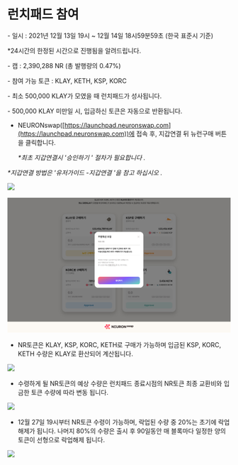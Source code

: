 # 런치패드 참여

\- 일시 : 2021년 12월 13일 19시 \~ 12월 14일 18시59분59초 (한국 표준시 기준)

&#x20;  \*24시간의 한정된 시간으로 진행됨을 알려드립니다.

\- 캡 : 2,390,288 NR (총 발행량의 0.47%)

\- 참여 가능 토큰 : KLAY, KETH, KSP, KORC

\- 최소 500,000 KLAY가 모였을 때 런치패드가 성사됩니다.    &#x20;

\- 500,000 KLAY 미만일 시, 입금하신 토큰은 자동으로 반환됩니다.  &#x20;

*   NEURONswap([https://launchpad.neuronswap.com](https://launchpad.neuronswap.com))에 접속 후, 지갑연결 뒤  뉴런구매 버튼을 클릭합니다.

    _\*최초 지갑연결시  '승인하기 ' 절차가 필요합니다 ._

&#x20;     _\*지갑연결 방법은 '유저가이드 -지갑연결 '을 참고 하십시오 ._      &#x20;

![](../.gitbook/assets/런치패드참여하기\_1.jpg)

![](../.gitbook/assets/launchpad-2.jpg)

* NR토큰은 KLAY, KSP, KORC, KETH로 구매가 가능하며 입금된 KSP, KORC, KETH 수량은 KLAY로 환산되어 계산됩니다.

![](<../.gitbook/assets/런치패드참여하기\_1 사본 2.jpg>)

* 수령하게 될 NR토큰의 예상 수량은 런치패드 종료시점의 NR토큰 최종 교환비와 입금한 토큰 수량에 따라 변동 됩니다.

![](<../.gitbook/assets/런치패드참여하기\_1 사본 3.jpg>)

* 12월 27일 19시부터 NR토큰 수령이 가능하며, 락업된 수량 중 20%는 초기에 락업 해제가 됩니다. 나머지 80%의 수량은 출시 후 90일동안 매 블록마다 일정한 양의 토큰이 선형으로 락업해제 됩니다.

![](../.gitbook/assets/launch\_1.jpg)

